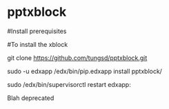 # pptxblock
#Install prerequisites

#To install the xblock

git clone https://github.com/tungsd/pptxblock.git

sudo -u edxapp /edx/bin/pip.edxapp install pptxblock/

sudo /edx/bin/supervisorctl restart edxapp:

Blah deprecated